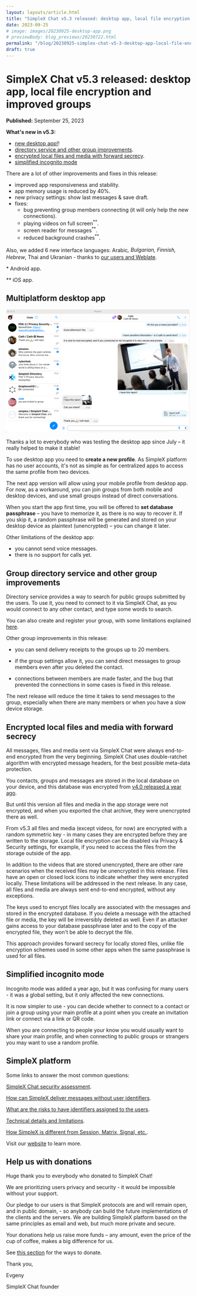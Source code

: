 ```yaml
---
layout: layouts/article.html
title: "SimpleX Chat v5.3 released: desktop app, local file encryption and improved groups with directory service"
date: 2023-09-25
# image: images/20230925-desktop-app.png
# previewBody: blog_previews/20230722.html
permalink: "/blog/20230925-simplex-chat-v5-3-desktop-app-local-file-encryption-directory-service.html"
draft: true
---
```


# SimpleX Chat v5.3 released: desktop app, local file encryption and improved groups

**Published:** September 25, 2023

**What's new in v5.3:**
- [new desktop app!](#multiplatform-desktop-app)!
- [directory service and other group improvements](#group-directory-service-and-other-group-improvements).
- [encrypted local files and media with forward secrecy](#encrypted-local-files-and-media-with-forward-secrecy).
- [simplified incognito mode](#simplified-incognito-mode)

There are a lot of other improvements and fixes in this release:
- improved app responsiveness and stability.
- app memory usage is reduced by 40%.
- new privacy settings: show last messages & save draft.
- fixes:
  - bug preventing group members connecting (it will only help the new connections).
  - playing videos on full screen<sup>**</sup>.
  - screen reader for messages<sup>**</sup>.
  - reduced background crashes<sup>**</sup>.

Also, we added 6 new interface languages: Arabic<sup>*</sup>, Bulgarian, Finnish, Hebrew<sup>*</sup>, Thai and Ukranian - thanks to [our users and Weblate](https://github.com/simplex-chat/simplex-chat#help-translating-simplex-chat).

\* Android app.

\*\* iOS app.

## Multiplatform desktop app

<img src="/docs/images/simplex-desktop-light.png" width="500">

Thanks a lot to everybody who was testing the desktop app since July – it really helped to make it stable!

To use desktop app you need to **create a new profile**. As SimpleX platform has no user accounts, it's not as simple as for centralized apps to access the same profile from two devices.

The next app version will allow using your mobile profile from desktop app. For now, as a workaround, you can join groups from both mobile and desktop devices, and use small groups instead of direct conversations.

When you start the app first time, you will be offered to **set database passphrase** – you have to memorize it, as there is no way to recover it. If you skip it, a random passphrase will be generated and stored on your desktop device as plaintext (unencrypted) – you can change it later.

Other limitations of the desktop app:
- you cannot send voice messages.
- there is no support for calls yet.

## Group directory service and other group improvements

Directory service provides a way to search for public groups submitted by the users. To use it, you need to connect to it via SimpleX Chat, as you would connect to any other contact, and type some words to search.

You can also create and register your group, with some limitations explained [here](../docs/DIRECTORY.md).

Other group improvements in this release:

- you can send delivery receipts to the groups up to 20 members.

- if the group settings allow it, you can send direct messages to group members even after you deleted the contact.

- connections between members are made faster, and the bug that prevented the connections in some cases is fixed in this release.

The next release will reduce the time it takes to send messages to the group, especially when there are many members or when you have a slow device storage.

## Encrypted local files and media with forward secrecy

All messages, files and media sent via SimpleX Chat were always end-to-end encrypted from the very beginning. SimpleX Chat uses double-ratchet algorithm with encrypted message headers, for the best possible meta-data protection.

You contacts, groups and messages are stored in the local database on your device, and this database was encrypted from [v4.0 released a year ago](./20220928-simplex-chat-v4-encrypted-database.md).

But until this version all files and media in the app storage were not encrypted, and when you exported the chat archive, they were unencrypted there as well.

From v5.3 all files and media (except videos, for now) are encrypted with a random symmetric key - in many cases they are encrypted before they are written to the storage. Local file encryption can be disabled via Privacy & Security settings, for example, if you need to access the files from the storage outside of the app.

In addition to the videos that are stored unencrypted, there are other rare scenarios when the received files may be unencrypted in this release. Files have an open or closed lock icons to indicate whether they were encrypted locally. These limitations will be addressed in the next release. In any case, all files and media are always sent end-to-end encrypted, without any exceptions.

The keys used to encrypt files locally are associated with the messages and stored in the encrypted database. If you delete a message with the attached file or media, the key will be irreversibly deleted as well. Even if an attacker gains access to your database passphrase later and to the copy of the encrypted file, they won't be able to decrypt the file.

This approach provides forward secrecy for locally stored files, unlike file encryption schemes used in some other apps when the same passphrase is used for all files.

## Simplified incognito mode

Incognito mode was added a year ago, but it  was confusing for many users - it was a global setting, but it only affected the new connections.

It is now simpler to use - you can decide whether to connect to a contact or join a group using your main profile at a point when you create an invitation link or connect via a link or QR code.

When you are connecting to people your know you would usually want to share your main profile, and when connecting to public groups or strangers you may want to use a random profile.

## SimpleX platform

Some links to answer the most common questions:

[SimpleX Chat security assessment](./20221108-simplex-chat-v4.2-security-audit-new-website.md).

[How can SimpleX deliver messages without user identifiers](https://simplex.chat/#how-simplex-works).

[What are the risks to have identifiers assigned to the users](https://simplex.chat/#why-ids-bad-for-privacy).

[Technical details and limitations](https://github.com/simplex-chat/simplex-chat#privacy-technical-details-and-limitations).

[How SimpleX is different from Session, Matrix, Signal, etc.](https://github.com/simplex-chat/simplex-chat/blob/stable/README.md#frequently-asked-questions).

Visit our [website](https://simplex.chat) to learn more.

## Help us with donations

Huge thank you to everybody who donated to SimpleX Chat!

We are prioritizing users privacy and security - it would be impossible without your support.

Our pledge to our users is that SimpleX protocols are and will remain open, and in public domain, - so anybody can build the future implementations of the clients and the servers. We are building SimpleX platform based on the same principles as email and web, but much more private and secure.

Your donations help us raise more funds – any amount, even the price of the cup of coffee, makes a big difference for us.

See [this section](https://github.com/simplex-chat/simplex-chat/tree/master#help-us-with-donations) for the ways to donate.

Thank you,

Evgeny

SimpleX Chat founder
